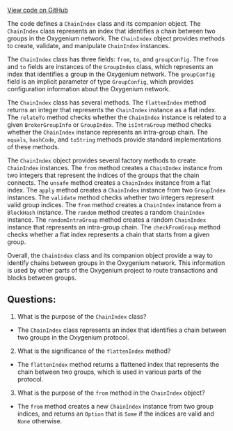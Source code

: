 [View code on GitHub](https://github.com/oxygenium/oxygenium/protocol/src/main/scala/org/oxygenium/protocol/model/ChainIndex.scala)

The code defines a `ChainIndex` class and its companion object. The `ChainIndex` class represents an index that identifies a chain between two groups in the Oxygenium network. The `ChainIndex` object provides methods to create, validate, and manipulate `ChainIndex` instances.

The `ChainIndex` class has three fields: `from`, `to`, and `groupConfig`. The `from` and `to` fields are instances of the `GroupIndex` class, which represents an index that identifies a group in the Oxygenium network. The `groupConfig` field is an implicit parameter of type `GroupConfig`, which provides configuration information about the Oxygenium network.

The `ChainIndex` class has several methods. The `flattenIndex` method returns an integer that represents the `ChainIndex` instance as a flat index. The `relateTo` method checks whether the `ChainIndex` instance is related to a given `BrokerGroupInfo` or `GroupIndex`. The `isIntraGroup` method checks whether the `ChainIndex` instance represents an intra-group chain. The `equals`, `hashCode`, and `toString` methods provide standard implementations of these methods.

The `ChainIndex` object provides several factory methods to create `ChainIndex` instances. The `from` method creates a `ChainIndex` instance from two integers that represent the indices of the groups that the chain connects. The `unsafe` method creates a `ChainIndex` instance from a flat index. The `apply` method creates a `ChainIndex` instance from two `GroupIndex` instances. The `validate` method checks whether two integers represent valid group indices. The `from` method creates a `ChainIndex` instance from a `BlockHash` instance. The `random` method creates a random `ChainIndex` instance. The `randomIntraGroup` method creates a random `ChainIndex` instance that represents an intra-group chain. The `checkFromGroup` method checks whether a flat index represents a chain that starts from a given group.

Overall, the `ChainIndex` class and its companion object provide a way to identify chains between groups in the Oxygenium network. This information is used by other parts of the Oxygenium project to route transactions and blocks between groups.
## Questions: 
 1. What is the purpose of the `ChainIndex` class?
- The `ChainIndex` class represents an index that identifies a chain between two groups in the Oxygenium protocol.

2. What is the significance of the `flattenIndex` method?
- The `flattenIndex` method returns a flattened index that represents the chain between two groups, which is used in various parts of the protocol.

3. What is the purpose of the `from` method in the `ChainIndex` object?
- The `from` method creates a new `ChainIndex` instance from two group indices, and returns an `Option` that is `Some` if the indices are valid and `None` otherwise.